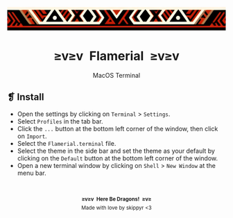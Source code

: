 <p align="center">
  <img alt="" src="../../assets/ornament.png" width=1020 />
</p>
<h1 align="center">≥v≥v&ensp;Flamerial&ensp;≥v≥v</h1>
<p align="center">MacOS Terminal</p>

## ❡ Install

- Open the settings by clicking on `Terminal` > `Settings`.
- Select `Profiles` in the tab bar.
- Click the `...` button at the bottom left corner of the window, then click on `Import`.
- Select the `Flamerial.terminal` file.
- Select the theme in the side bar and set the theme as your default by clicking on the `Default` button at the bottom left corner of the window.
- Open a new terminal window by clicking on `Shell` > `New Window` at the menu bar.

&ensp;
<p align="center"><sup><strong>≥v≥v&ensp;Here Be Dragons!&ensp;≥v≥</strong><br />Made with love by skippyr <3</sup></p>
